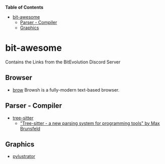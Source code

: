 <!-- markdown-toc start - Don't edit this section. Run M-x markdown-toc-refresh-toc -->
**Table of Contents**

- [bit-awesome](#bit-awesome)
    - [Parser - Compiler](#parser---compiler)
    - [Graphics](#graphics)

<!-- markdown-toc end -->

# bit-awesome #

Contains the Links from the BitEvolution Discord Server

## Browser

   * [brow](https://www.brow.sh/) Browsh is a fully-modern text-based browser.
    

## Parser - Compiler ##

  * [tree-sitter](https://tree-sitter.github.io/tree-sitter/)
      * ["Tree-sitter - a new parsing system for programming tools" by Max Brunsfeld](https://youtu.be/Jes3bD6P0To)

## Graphics ##

  * [pylustrator](https://pylustrator.readthedocs.io/en/latest/)
